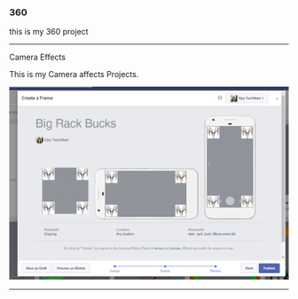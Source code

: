 ### 360

this is my 360 project

<script src="//360.vizor.io/scripts/embed.js" data-vizorurl="https://360.vizor.io/embed/v/grr7z" ></script>

***

Camera Effects

This is my Camera affects Projects.

![John Gault](https://github.com/deerslayer1209/deerslayer1209.github.io/blob/master/John%20Gault.PNG?raw=true "Optional Title")

***
